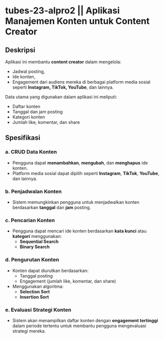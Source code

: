 # tubes-23-alpro2 || Aplikasi Manajemen Konten untuk Content Creator

## Deskripsi
Aplikasi ini membantu **content creator** dalam mengelola:
- Jadwal posting,
- Ide konten,
- Engagement dari audiens mereka di berbagai platform media sosial seperti **Instagram, TikTok, YouTube**, dan lainnya.

Data utama yang digunakan dalam aplikasi ini meliputi:
- Daftar konten
- Tanggal dan jam posting
- Kategori konten
- Jumlah like, komentar, dan share

## Spesifikasi

### a. CRUD Data Konten
- Pengguna dapat **menambahkan**, **mengubah**, dan **menghapus** ide konten.
- Platform media sosial dapat dipilih seperti **Instagram**, **TikTok**, **YouTube**, dan lainnya.

### b. Penjadwalan Konten
- Sistem memungkinkan pengguna untuk menjadwalkan konten berdasarkan **tanggal** dan **jam** posting.

### c. Pencarian Konten
- Pengguna dapat mencari ide konten berdasarkan **kata kunci** atau **kategori** menggunakan:
  - **Sequential Search**
  - **Binary Search**

### d. Pengurutan Konten
- Konten dapat diurutkan berdasarkan:
  - Tanggal posting
  - Engagement (jumlah like, komentar, dan share)
- Menggunakan algoritma:
  - **Selection Sort**
  - **Insertion Sort**

### e. Evaluasi Strategi Konten
- Sistem akan menampilkan daftar konten dengan **engagement tertinggi** dalam periode tertentu untuk membantu pengguna mengevaluasi strategi mereka.

